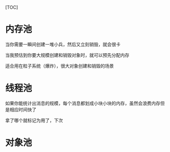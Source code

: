 [TOC]

# 内存池

当你需要一瞬间创建一堆小兵，然后又立刻销毁，就会很卡

当我预估到你要大规模创建和销毁对象时，就可以预先分配内存

适合用在粒子系统（爆炸），很大对象创建和销毁的场景





# 线程池

如果你能统计出消息的规模，每个消息都划成小块小块的内存，虽然会浪费内存但是相应时间快了

拿了哪个就标记为用了，下次



# 对象池

